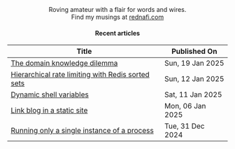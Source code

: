 <div align="center">
Roving amateur with a flair for words and wires. <br>
Find my musings at <a href="https://rednafi.com/" rel="me">rednafi.com</a>
</div><div align="center">

#### Recent articles

| Title | Published On |
| ----- | ------------ |
| [The domain knowledge dilemma](http://rednafi.com/zephyr/domain_knowledge_dilemma/) | Sun, 19 Jan 2025 |
| [Hierarchical rate limiting with Redis sorted sets](http://rednafi.com/misc/hierarchical_rate_limiting/) | Sun, 12 Jan 2025 |
| [Dynamic shell variables](http://rednafi.com/misc/dynamic_shell_variables/) | Sat, 11 Jan 2025 |
| [Link blog in a static site](http://rednafi.com/misc/link_blog/) | Mon, 06 Jan 2025 |
| [Running only a single instance of a process](http://rednafi.com/misc/run_single_instance/) | Tue, 31 Dec 2024 |
</div>